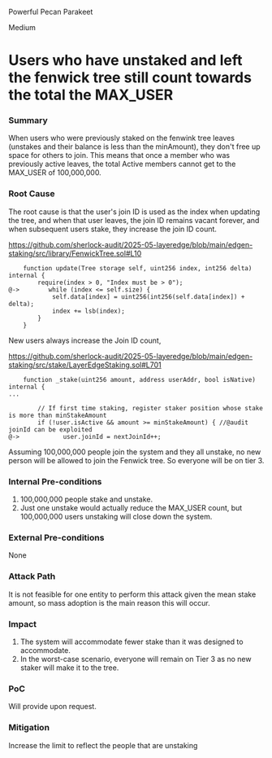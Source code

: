 Powerful Pecan Parakeet

Medium

# Users who have unstaked and left the fenwick tree still count towards the total the MAX_USER

### Summary

When users who were previously staked on the fenwink tree leaves (unstakes and their balance is less than the minAmount), they don't free up space for others to join. This means that once a member who was previously active leaves, the total Active members cannot get to the MAX_USER of 100,000,000.

### Root Cause

The root cause is that the user's join ID is used as the index when updating the tree, and when that user leaves, the join ID remains vacant forever, and when subsequent users stake, they increase the join ID count. 

https://github.com/sherlock-audit/2025-05-layeredge/blob/main/edgen-staking/src/library/FenwickTree.sol#L10

```solidity
    function update(Tree storage self, uint256 index, int256 delta) internal {
        require(index > 0, "Index must be > 0");
@->        while (index <= self.size) {
            self.data[index] = uint256(int256(self.data[index]) + delta);
            index += lsb(index);
        }
    }
```

New users always increase the Join ID count,

https://github.com/sherlock-audit/2025-05-layeredge/blob/main/edgen-staking/src/stake/LayerEdgeStaking.sol#L701

```solidity
    function _stake(uint256 amount, address userAddr, bool isNative) internal {
...

        // If first time staking, register staker position whose stake is more than minStakeAmount
        if (!user.isActive && amount >= minStakeAmount) { //@audit joinId can be exploited
@->            user.joinId = nextJoinId++;
```

Assuming 100,000,000 people join the system and they all unstake, no new person will be allowed to join the Fenwick tree. So everyone will be on tier 3.

### Internal Pre-conditions

1. 100,000,000 people stake and unstake.
2. Just one unstake would actually reduce the MAX_USER count, but 100,000,000 users unstaking will close down the system.

### External Pre-conditions

None

### Attack Path

It is not feasible for one entity to perform this attack given the mean stake amount, so mass adoption is the main reason this will occur.

### Impact

1. The system will accommodate fewer stake than it was designed to accommodate.
2. In the worst-case scenario, everyone will remain on Tier 3 as no new staker will make it to the tree.

### PoC

Will provide upon request.

### Mitigation

Increase the limit to reflect the people that are unstaking